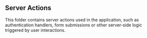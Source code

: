 ## Server Actions

This folder contains server actions used in the application, such as authentication handlers, form submissions or other server-side logic triggered by user interactions.
